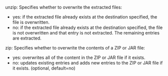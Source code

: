 unzip: Specifies whether to overwrite the extracted files:

- yes: if the extracted file already exists at the destination specified, the file is overwritten.
- no: if the extracted file already exists at the destination specified, the file is not overwritten and that entry is not extracted. The remaining entries are extracted.

zip: Specifies whether to overwrite the contents of a ZIP or JAR file:

- yes: overwrites all of the content in the ZIP or JAR file if it exists.
- no: updates existing entries and adds new entries to the ZIP or JAR file if it exists. (optional, default=no)